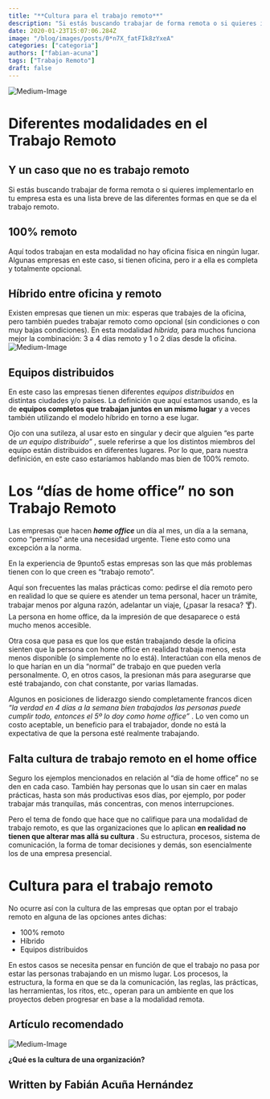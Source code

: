 ```yaml
---
title: "**Cultura para el trabajo remoto**"
description: "Si estás buscando trabajar de forma remota o si quieres implementarlo en tu empresa esta es una lista breve de las diferentes formas en que se da el trabajo remoto. Aquí todos trabajan en esta…"
date: 2020-01-23T15:07:06.284Z
image: "/blog/images/posts/0*n7X_fatFIk8zYxeA"
categories: ["categoria"]
authors: ["fabian-acuna"]
tags: ["Trabajo Remoto"]
draft: false
---
```


![Medium-Image](/blog/images/0*n7X_fatFIk8zYxeA)

# Diferentes modalidades en el Trabajo Remoto

## Y un caso que no es trabajo remoto

Si estás buscando trabajar de forma remota o si quieres implementarlo en tu empresa esta es una lista breve de las diferentes formas en que se da el trabajo remoto.

## 100% remoto

Aquí todos trabajan en esta modalidad no hay oficina física en ningún lugar. Algunas empresas en este caso, si tienen oficina, pero ir a ella es completa y totalmente opcional.

## Híbrido entre oficina y remoto

Existen empresas que tienen un mix: esperas que trabajes de la oficina, pero también puedes trabajar remoto como opcional (sin condiciones o con muy bajas condiciones). En esta modalidad *híbrida,* para muchos funciona mejor la combinación: 3 a 4 días remoto y 1 o 2 días desde la oficina.
![Medium-Image](/blog/images/1*ElTubg7mevRWZazkZypuEA.png)

## Equipos distribuidos

En este caso las empresas tienen diferentes *equipos distribuidos*  en distintas ciudades y/o países. La definición que aquí estamos usando, es la de **equipos completos que trabajan juntos en un mismo lugar**  y a veces también utilizando el modelo híbrido en torno a ese lugar.

Ojo con una sutileza, al usar esto en singular y decir que alguien “es parte de *un equipo distribuido”* , suele referirse a que los distintos miembros del equipo están distribuidos en diferentes lugares. Por lo que, para nuestra definición, en este caso estaríamos hablando mas bien de 100% remoto.

# Los “días de home office” no son Trabajo Remoto

Las empresas que hacen ***home office***  un día al mes, un día a la semana, como “permiso” ante una necesidad urgente. Tiene esto como una excepción a la norma.

En la experiencia de 9punto5 estas empresas son las que más problemas tienen con lo que creen es “trabajo remoto”.

Aquí son frecuentes las malas prácticas como: pedirse el día remoto pero en realidad lo que se quiere es atender un tema personal, hacer un trámite, trabajar menos por alguna razón, adelantar un viaje, (¿pasar la resaca? 🍸). La persona en home office, da la impresión de que desaparece o está mucho menos accesible.

Otra cosa que pasa es que los que están trabajando desde la oficina sienten que la persona con home office en realidad trabaja menos, esta menos disponible (o simplemente no lo está). Interactúan con ella menos de lo que harían en un día “normal” de trabajo en que pueden verla personalmente. O, en otros casos, la presionan más para asegurarse que esté trabajando, con chat constante, por varias llamadas.

Algunos en posiciones de liderazgo siendo completamente francos dicen *“la verdad en 4 días a la semana bien trabajados las personas puede cumplir todo, entonces el 5º lo doy como home office”* . Lo ven como un costo aceptable, un beneficio para el trabajador, donde no está la expectativa de que la persona esté realmente trabajando.

## Falta cultura de trabajo remoto en el home office

Seguro los ejemplos mencionados en relación al “día de home office” no se den en cada caso. También hay personas que lo usan sin caer en malas prácticas, hasta son más productivas esos días, por ejemplo, por poder trabajar más tranquilas, más concentras, con menos interrupciones.

Pero el tema de fondo que hace que no califique para una modalidad de trabajo remoto, es que las organizaciones que lo aplican **en realidad no tienen que alterar mas allá su cultura** . Su estructura, procesos, sistema de comunicación, la forma de tomar decisiones y demás, son esencialmente los de una empresa presencial.

# **Cultura para el trabajo remoto** 

No ocurre así con la cultura de las empresas que optan por el trabajo remoto en alguna de las opciones antes dichas:
- 100% remoto
- Híbrido
- Equipos distribuidos

En estos casos se necesita pensar en función de que el trabajo no pasa por estar las personas trabajando en un mismo lugar. Los procesos, la estructura, la forma en que se da la comunicación, las reglas, las prácticas, las herramientas, los ritos, etc., operan para un ambiente en que los proyectos deben progresar en base a la modalidad remota.

## Artículo recomendado
![Medium-Image](/blog/images/1*1hX0XtkwvaSgnHQQwbHoew.png)

**¿Qué es la cultura de una organización?**

## Written by Fabián Acuña Hernández
